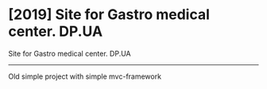 # [2019] Site for Gastro medical center. DP.UA

Site for Gastro medical center. DP.UA

----

Old simple project with simple mvc-framework
